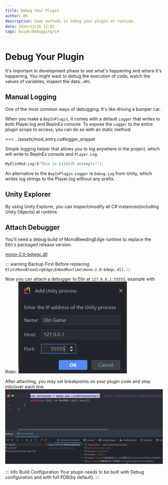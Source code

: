 ```yaml
---
title: Debug Your Plugin
author: DK
description: Some methods to debug your plugin at runtime.
date: 2024/11/26 12:02
tags: Guide/Debugging/C#
---
```


# Debug Your Plugin

It's important in development phase to see what's happening and where it's happening. You might want to debug the execution of code, watch the values of variables, inspect the data...etc.

## Manual Logging

One of the most common ways of debugging. It's like driving a bumper car.

When you make a `BepInPlugin`, it comes with a default `Logger` that writes to both Player.log and BepInEx console. To expose the `Logger` to the entire plugin scope to access, you can do so with an static method:

<<< ../assets/mod_entry.cs#logger_snippet

Simple logging helper that allows you to log anywhere in the project, which will write to BepInEx console and `Player.Log`.
```cs
MyElinMod.Log($"This is {114}th attempts!");
```

An alternative to the `BepInPlugin.Logger` is `Debug.Log` from Unity, which writes log strings to the Player.log without any prefix.

## Unity Explorer

By using Unity Explorer, you can inspect/modify all C# instances(including Unity Objects) at runtime. 

<LinkCard t="Unity Explorer at Steam Workshop" u="https://steamcommunity.com/sharedfiles/filedetails/?id=3364902496"/>

## Attach Debugger

You'll need a debug build of MonoBleedingEdge runtime to replace the Elin's packaged release version.

<a href="https://github.com/Elin-Modding-Resources/Elin.Docs/raw/refs/heads/master/articles/2_Getting%20Started/assets/mono-2.0-bdwgc.dll" download>mono-2.0-bdwgc.dll</a>

::: warning Backup First
Before replacing `Elin\MonoBleedingEdge\EmbedRuntime\mono-2.0-bdwgc.dll`.
:::

Now you can attach a debugger to Elin at `127.0.0.1:55555`, example with Rider:
![port](../assets/port.png)

After attaching, you may set breakpoints on your plugin code and step into/over each line.
![bp](../assets/breakpoint.png)

::: info Build Configuration
Your plugin needs to be built with Debug configuration and with full PDB(by default).
:::